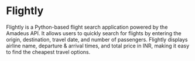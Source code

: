 # Flightly
Flightly is a Python-based flight search application powered by the Amadeus API. It allows users to quickly search for flights by entering the origin, destination, travel date, and number of passengers. Flightly displays airline name, departure &amp; arrival times, and total price in INR, making it easy to find the cheapest travel options.
